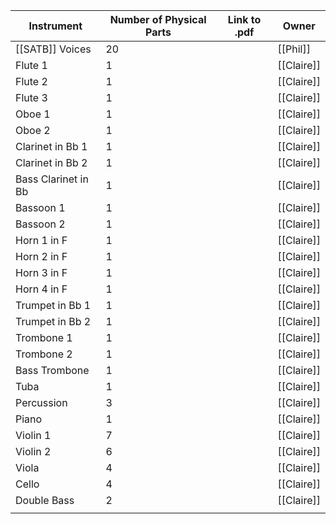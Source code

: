 | Instrument          | Number of Physical Parts | Link to .pdf | Owner      |
| ------------------- | ------------------------ | ------------ | ---------- |
| [[SATB]] Voices     | 20                       |              | [[Phil]]   |
| Flute 1             | 1                        |              | [[Claire]] |
| Flute 2             | 1                        |              | [[Claire]] |
| Flute 3             | 1                        |              | [[Claire]] |
| Oboe 1              | 1                        |              | [[Claire]] |
| Oboe 2              | 1                        |              | [[Claire]] |
| Clarinet in Bb 1    | 1                        |              | [[Claire]] |
| Clarinet in Bb 2    | 1                        |              | [[Claire]] |
| Bass Clarinet in Bb | 1                        |              | [[Claire]] |
| Bassoon 1           | 1                        |              | [[Claire]] |
| Bassoon 2           | 1                        |              | [[Claire]] |
| Horn 1 in F         | 1                        |              | [[Claire]] |
| Horn 2 in F         | 1                        |              | [[Claire]] |
| Horn 3 in F         | 1                        |              | [[Claire]] |
| Horn 4 in F         | 1                        |              | [[Claire]] |
| Trumpet in Bb 1     | 1                        |              | [[Claire]] |
| Trumpet in Bb 2     | 1                        |              | [[Claire]] |
| Trombone 1          | 1                        |              | [[Claire]] |
| Trombone 2          | 1                        |              | [[Claire]] |
| Bass Trombone       | 1                        |              | [[Claire]] |
| Tuba                | 1                        |              | [[Claire]] |
| Percussion          | 3                        |              | [[Claire]] |
| Piano               | 1                        |              | [[Claire]] |
| Violin 1            | 7                        |              | [[Claire]] |
| Violin 2            | 6                        |              | [[Claire]] |
| Viola               | 4                        |              | [[Claire]] |
| Cello               | 4                        |              | [[Claire]] |
| Double Bass         | 2                        |              | [[Claire]] |
|                     |                          |              |            |
